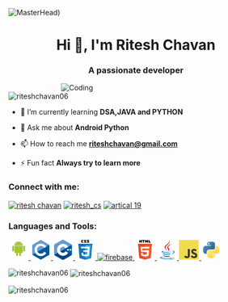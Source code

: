 ![MasterHead](https://media.licdn.com/dms/image/C4E12AQFJimUSTnwveQ/article-cover_image-shrink_600_2000/0/1630496407547?e=2147483647&v=beta&t=gDkf8noaAvHmzwBLONSyRRvXTTbroVKtpcZ39PbSy_E))
<h1 align="center">Hi 👋, I'm Ritesh Chavan</h1>
<h3 align="center">A passionate developer</h3>
<img align="right" alt="Coding" width="400" src="https://miro.medium.com/v2/resize:fit:1358/1*VMmvImch6VU5pc2VktY1uw.gif">

<p align="left"> <img src="https://komarev.com/ghpvc/?username=riteshchavan06&label=Profile%20views&color=0e75b6&style=flat" alt="riteshchavan06" /> </p>


- 🌱 I’m currently learning **DSA,JAVA and PYTHON**

- 💬 Ask me about **Android Python**

- 📫 How to reach me **riteshchavan@gmail.com**

- ⚡ Fun fact **Always try to learn more**

<h3 align="left">Connect with me:</h3>
<p align="left">
<a href="https://linkedin.com/in/ritesh chavan" target="blank"><img align="center" src="https://raw.githubusercontent.com/rahuldkjain/github-profile-readme-generator/master/src/images/icons/Social/linked-in-alt.svg" alt="ritesh chavan" height="30" width="40" /></a>
<a href="https://instagram.com/ritesh_cs" target="blank"><img align="center" src="https://raw.githubusercontent.com/rahuldkjain/github-profile-readme-generator/master/src/images/icons/Social/instagram.svg" alt="ritesh_cs" height="30" width="40" /></a>
<a href="https://www.youtube.com/c/artical 19" target="blank"><img align="center" src="https://raw.githubusercontent.com/rahuldkjain/github-profile-readme-generator/master/src/images/icons/Social/youtube.svg" alt="artical 19" height="30" width="40" /></a>
</p>

<h3 align="left">Languages and Tools:</h3>
<p align="left"> <a href="https://developer.android.com" target="_blank" rel="noreferrer"> <img src="https://raw.githubusercontent.com/devicons/devicon/master/icons/android/android-original-wordmark.svg" alt="android" width="40" height="40"/> </a> <a href="https://www.cprogramming.com/" target="_blank" rel="noreferrer"> <img src="https://raw.githubusercontent.com/devicons/devicon/master/icons/c/c-original.svg" alt="c" width="40" height="40"/> </a> <a href="https://www.w3schools.com/cpp/" target="_blank" rel="noreferrer"> <img src="https://raw.githubusercontent.com/devicons/devicon/master/icons/cplusplus/cplusplus-original.svg" alt="cplusplus" width="40" height="40"/> </a> <a href="https://www.w3schools.com/css/" target="_blank" rel="noreferrer"> <img src="https://raw.githubusercontent.com/devicons/devicon/master/icons/css3/css3-original-wordmark.svg" alt="css3" width="40" height="40"/> </a> <a href="https://firebase.google.com/" target="_blank" rel="noreferrer"> <img src="https://www.vectorlogo.zone/logos/firebase/firebase-icon.svg" alt="firebase" width="40" height="40"/> </a> <a href="https://www.w3.org/html/" target="_blank" rel="noreferrer"> <img src="https://raw.githubusercontent.com/devicons/devicon/master/icons/html5/html5-original-wordmark.svg" alt="html5" width="40" height="40"/> </a> <a href="https://www.java.com" target="_blank" rel="noreferrer"> <img src="https://raw.githubusercontent.com/devicons/devicon/master/icons/java/java-original.svg" alt="java" width="40" height="40"/> </a> <a href="https://developer.mozilla.org/en-US/docs/Web/JavaScript" target="_blank" rel="noreferrer"> <img src="https://raw.githubusercontent.com/devicons/devicon/master/icons/javascript/javascript-original.svg" alt="javascript" width="40" height="40"/> </a> <a href="https://www.python.org" target="_blank" rel="noreferrer"> <img src="https://raw.githubusercontent.com/devicons/devicon/master/icons/python/python-original.svg" alt="python" width="40" height="40"/> </a> </p>

<p><img align="left" src="https://github-readme-stats.vercel.app/api/top-langs?username=riteshchavan06&show_icons=true&locale=en&layout=compact" alt="riteshchavan06" /></p>

<p>&nbsp;<img align="center" src="https://github-readme-stats.vercel.app/api?username=riteshchavan06&show_icons=true&locale=en" alt="riteshchavan06" /></p>

<p><img align="center" src="https://github-readme-streak-stats.herokuapp.com/?user=riteshchavan06&" alt="riteshchavan06" /></p>

